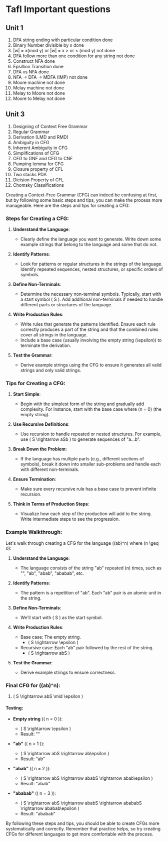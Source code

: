 # Tafl Important questions 

## Unit 1

1. DFA string ending with particular condition done
2. Binary Number divisible by x done
3. |w| = x(mod y)  or |w| = x > or < (mod y) not done
4. DFA follow more than one condition for any string not done
5. Construct NFA done
6. Epsillion Transition done
7. DFA vs NFA done
8. NFA -> DFA -> MDFA (IMP) not done
9. Moore machine not done
10. Melay machine not done
11. Melay to Moore not done
12. Moore to Melay not done

## Unit 3

1. Designing of Context Free Grammar
2. Regular Grammar
3. Derivation (LMD and RMD)
4. Ambiguity in CFG 
5. Inherent Ambiguity in CFG 
6. Simplifications of CFG
7. CFG to GNF and CFG to CNF
8. Pumping lemma for CFG 
9. Closure property of CFL
10. Two stacks PDA 
11. Dicision Property of CFL
12. Chomsky Classifications


Creating a Context-Free Grammar (CFG) can indeed be confusing at first, but by following some basic steps and tips, you can make the process more manageable. Here are the steps and tips for creating a CFG:

### Steps for Creating a CFG:

1. **Understand the Language**:
   - Clearly define the language you want to generate. Write down some example strings that belong to the language and some that do not.

2. **Identify Patterns**:
   - Look for patterns or regular structures in the strings of the language. Identify repeated sequences, nested structures, or specific orders of symbols.

3. **Define Non-Terminals**:
   - Determine the necessary non-terminal symbols. Typically, start with a start symbol \( S \). Add additional non-terminals if needed to handle different parts or structures of the language.

4. **Write Production Rules**:
   - Write rules that generate the patterns identified. Ensure each rule correctly produces a part of the string and that the combined rules cover all strings in the language.
   - Include a base case (usually involving the empty string \(\epsilon\)) to terminate the derivation.

5. **Test the Grammar**:
   - Derive example strings using the CFG to ensure it generates all valid strings and only valid strings.

### Tips for Creating a CFG:

1. **Start Simple**:
   - Begin with the simplest form of the string and gradually add complexity. For instance, start with the base case where \(n = 0\) (the empty string).

2. **Use Recursive Definitions**:
   - Use recursion to handle repeated or nested structures. For example, use \( S \rightarrow aSb \) to generate sequences of "a...b".

3. **Break Down the Problem**:
   - If the language has multiple parts (e.g., different sections of symbols), break it down into smaller sub-problems and handle each with different non-terminals.

4. **Ensure Termination**:
   - Make sure every recursive rule has a base case to prevent infinite recursion.

5. **Think in Terms of Production Steps**:
   - Visualize how each step of the production will add to the string. Write intermediate steps to see the progression.

### Example Walkthrough:

Let's walk through creating a CFG for the language \((ab)^n\) where \(n \geq 0\):

1. **Understand the Language**:
   - The language consists of the string "ab" repeated \(n\) times, such as "", "ab", "abab", "ababab", etc.

2. **Identify Patterns**:
   - The pattern is a repetition of "ab". Each "ab" pair is an atomic unit in the string.

3. **Define Non-Terminals**:
   - We'll start with \( S \) as the start symbol.

4. **Write Production Rules**:
   - Base case: The empty string.
     - \( S \rightarrow \epsilon \)
   - Recursive case: Each "ab" pair followed by the rest of the string.
     - \( S \rightarrow abS \)

5. **Test the Grammar**:
   - Derive example strings to ensure correctness.

### Final CFG for \((ab)^n\):

1. \( S \rightarrow abS \mid \epsilon \)

#### Testing:

- **Empty string** (\( n = 0 \)):
  - \( S \rightarrow \epsilon \)
  - Result: ""

- **"ab"** (\( n = 1 \)):
  - \( S \rightarrow abS \rightarrow ab\epsilon \)
  - Result: "ab"

- **"abab"** (\( n = 2 \)):
  - \( S \rightarrow abS \rightarrow ababS \rightarrow abab\epsilon \)
  - Result: "abab"

- **"ababab"** (\( n = 3 \)):
  - \( S \rightarrow abS \rightarrow ababS \rightarrow abababS \rightarrow ababab\epsilon \)
  - Result: "ababab"

By following these steps and tips, you should be able to create CFGs more systematically and correctly. Remember that practice helps, so try creating CFGs for different languages to get more comfortable with the process.